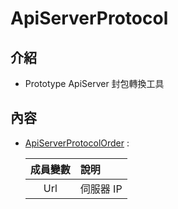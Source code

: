 # ApiServerProtocol

## 介紹

- Prototype ApiServer 封包轉換工具

## 內容

- [ApiServerProtocolOrder](ApiServerProtocolOrder.cs) :

    | 成員變數 | 說明 |
    |:-:|:--|
    |Url|伺服器 IP|
